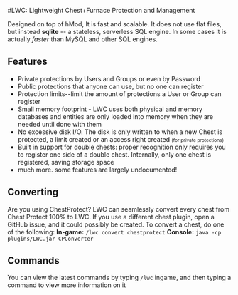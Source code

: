 #LWC: Lightweight Chest+Furnace Protection and Management

Designed on top of hMod, It is fast and scalable. It does not use flat files, but instead <b>sqlite</b> -- a stateless, serverless SQL engine. In some cases it is actually <i>faster</i> than MySQL and other SQL engines.

Features
----------------------

* Private protections by Users and Groups or even by Password
* Public protections that anyone can use, but no one can register
* Protection limits--limit the amount of protections a User or Group can register
* Small memory footprint - LWC uses both physical and memory databases and entities are only loaded into memory when they are needed until done with them
* No excessive disk I/O. The disk is only written to when a new Chest is protected, a limit created or an access right created <span style="font-size: .75em;">(for private protections)</span>
* Built in support for double chests: proper recognition only requires you to register one side of a double chest. Internally, only one chest is registered, saving storage space
* much more. some features are largely undocumented!

Converting
----------------------

Are you using ChestProtect? LWC can seamlessly convert every chest from Chest Protect 100% to LWC. If you use a different chest plugin, open a GitHub issue, and it could possibly be created.
To convert a chest, do one of the following:
<b>In-game:</b> `/lwc convert chestprotect`
<b>Console:</b> `java -cp plugins/LWC.jar CPConverter`

Commands
----------------------
You can view the latest commands by typing `/lwc` ingame, and then typing a command to view more information on it